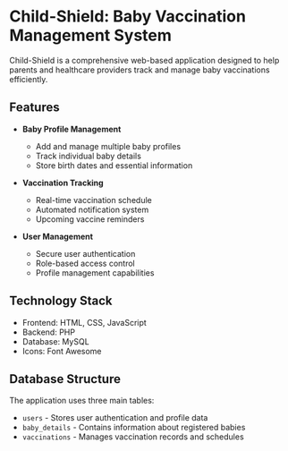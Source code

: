 # Child-Shield: Baby Vaccination Management System

Child-Shield is a comprehensive web-based application designed to help parents and healthcare providers track and manage baby vaccinations efficiently.

## Features

- **Baby Profile Management**
  - Add and manage multiple baby profiles
  - Track individual baby details
  - Store birth dates and essential information

- **Vaccination Tracking**
  - Real-time vaccination schedule
  - Automated notification system
  - Upcoming vaccine reminders

- **User Management**
  - Secure user authentication
  - Role-based access control
  - Profile management capabilities

## Technology Stack

- Frontend: HTML, CSS, JavaScript
- Backend: PHP
- Database: MySQL
- Icons: Font Awesome

## Database Structure

The application uses three main tables:
- `users` - Stores user authentication and profile data
- `baby_details` - Contains information about registered babies
- `vaccinations` - Manages vaccination records and schedules

